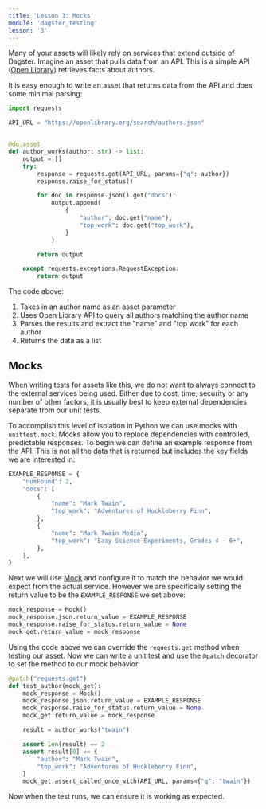 ```yaml
---
title: 'Lesson 3: Mocks'
module: 'dagster_testing'
lesson: '3'
---
```


Many of your assets will likely rely on services that extend outside of Dagster. Imagine an asset that pulls data from an API. This is a simple API ([Open Library](https://openlibrary.org/dev/docs/api/search)) retrieves facts about authors.

It is easy enough to write an asset that returns data from the API and does some minimal parsing:

```python
import requests

API_URL = "https://openlibrary.org/search/authors.json"


@dg.asset
def author_works(author: str) -> list:
    output = []
    try:
        response = requests.get(API_URL, params={"q": author})
        response.raise_for_status()

        for doc in response.json().get("docs"):
            output.append(
                {
                    "author": doc.get("name"),
                    "top_work": doc.get("top_work"),
                }
            )

        return output

    except requests.exceptions.RequestException:
        return output
```

The code above:

1. Takes in an author name as an asset parameter
2. Uses Open Library API to query all authors matching the author name
3. Parses the results and extract the "name" and "top work" for each author
4. Returns the data as a list

## Mocks

When writing tests for assets like this, we do not want to always connect to the external services being used. Either due to cost, time, security or any number of other factors, it is usually best to keep external dependencies separate from our unit tests.

To accomplish this level of isolation in Python we can use mocks with `unittest.mock`. Mocks allow you to replace dependencies with controlled, predictable responses. To begin we can define an example response from the API. This is not all the data that is returned but includes the key fields we are interested in:

```python
EXAMPLE_RESPONSE = {
    "numFound": 2,
    "docs": [
        {
            "name": "Mark Twain",
            "top_work": "Adventures of Huckleberry Finn",
        },
        {
            "name": "Mark Twain Media",
            "top_work": "Easy Science Experiments, Grades 4 - 6+",
        },
    ],
}
```

Next we will use [Mock](https://docs.python.org/3/library/unittest.mock.html#unittest.mock.Mock) and configure it to match the behavior we would expect from the actual service. However we are specifically setting the return value to be the `EXAMPLE_RESPONSE` we set above: 

```python
mock_response = Mock()
mock_response.json.return_value = EXAMPLE_RESPONSE
mock_response.raise_for_status.return_value = None
mock_get.return_value = mock_response
```

Using the code above we can override the `requests.get` method when testing our asset. Now we can write a unit test and use the `@patch` decorator to set the method to our mock behavior:

```python
@patch("requests.get")
def test_author(mock_get):
    mock_response = Mock()
    mock_response.json.return_value = EXAMPLE_RESPONSE
    mock_response.raise_for_status.return_value = None
    mock_get.return_value = mock_response

    result = author_works("twain")

    assert len(result) == 2
    assert result[0] == {
        "author": "Mark Twain",
        "top_work": "Adventures of Huckleberry Finn",
    }
    mock_get.assert_called_once_with(API_URL, params={"q": "twain"})
```

Now when the test runs, we can ensure it is working as expected.